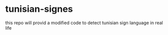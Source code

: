 # tunisian-signes
this repo will provid a modified code to detect tunisian sign language in real life 
